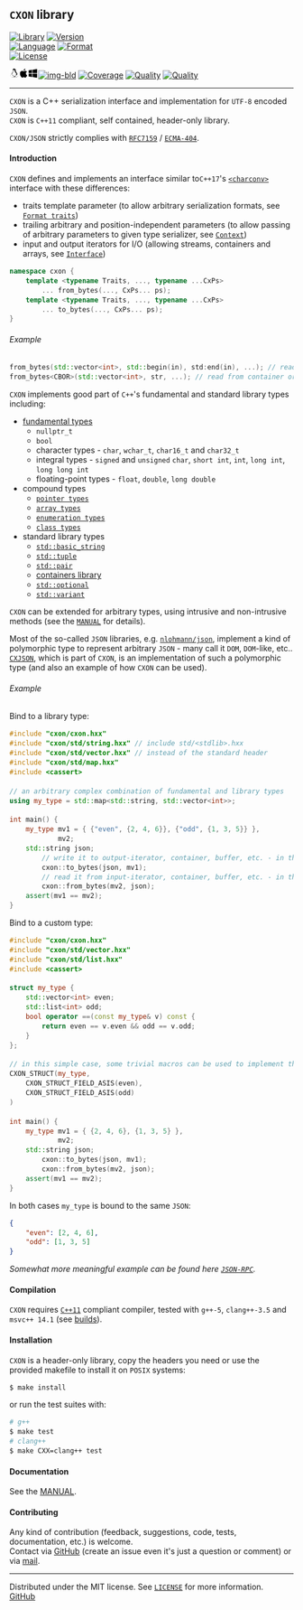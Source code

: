 ## `CXON` library

[![Library][img-lib]](https://github.com/oknenavin/cxon)
[![Version][img-ver]](https://github.com/oknenavin/cxon/releases)  
[![Language][img-lng]](https://isocpp.org/wiki/faq/cpp11)
[![Format][img-fmt]](http://json.org)  
[![License][img-lic]](LICENSE)

[![Build][img-lnx]![img-osx]![img-win]![img-bld]](https://travis-ci.org/oknenavin/cxon)
[![Coverage][img-cov]](https://codecov.io/gh/oknenavin/cxon)
[![Quality][img-cod]](https://www.codacy.com/app/oknenavin/cxon?utm_source=github.com&amp;utm_medium=referral&amp;utm_content=oknenavin/cxon&amp;utm_campaign=Badge_Grade)
[![Quality][img-lgtm-qual]](https://lgtm.com/projects/g/oknenavin/cxon/context:cpp)
<!--[![Alerts][img-lgtm-alrt]](https://lgtm.com/projects/g/oknenavin/cxon/alerts/)-->

--------------------------------------------------------------------------------


`CXON` is a C++ serialization interface and implementation for `UTF-8` encoded `JSON`.  
`CXON` is `C++11` compliant, self contained, header-only library.  

`CXON/JSON` strictly complies with [`RFC7159`][RFC7159] / [`ECMA-404`][ECMA-404].

#### Introduction

`CXON` defines and implements an interface similar to`C++17`'s [`<charconv>`][cpp-charconv]
interface with these differences:

- traits template parameter (to allow arbitrary serialization formats, see
  [`Format traits`](src/cxon/README.md#format-traits))
- trailing arbitrary and position-independent parameters (to allow passing of arbitrary
  parameters to given type serializer, see [`Context`](src/cxon/README.md#context))
- input and output iterators for I/O (allowing streams, containers and arrays,
  see [`Interface`](src/cxon/README.md#interface))

```c++
namespace cxon {
    template <typename Traits, ..., typename ...CxPs>
        ... from_bytes(..., CxPs... ps);
    template <typename Traits, ..., typename ...CxPs>
        ... to_bytes(..., CxPs... ps);
}
```

###### Example

``` c++
from_bytes(std::vector<int>, std::begin(in), std:end(in), ...); // read from itratoror (default format `JSON`)
from_bytes<CBOR>(std::vector<int>, str, ...); // read from container or array (format `CBOR`)
```

`CXON` implements good part of `C++`'s fundamental and standard library types including:

- [fundamental types][cpp-fund-types]
    - `nullptr_t`
    - `bool`
    - character types - `char`, `wchar_t`, `char16_t` and `char32_t`
    - integral types - `signed` and `unsigned` `char`, `short int`, `int`, `long int`,
	  `long long int`
    - floating-point types - `float`, `double`, `long double`
- compound types
  - [`pointer types`][cpp-ptr]
  - [`array types`][cpp-arr]
  - [`enumeration types`][cpp-enum]
  - [`class types`][cpp-class]
- standard library types
    - [`std::basic_string`][cpp-bstr]
    - [`std::tuple`][cpp-tuple]
    - [`std::pair`][cpp-pair]
    - [containers library][cpp-container]
    - [`std::optional`][cpp-opt]
    - [`std::variant`][cpp-var]

`CXON` can be extended for arbitrary types, using intrusive and non-intrusive methods
(see the [`MANUAL`](src/cxon/README.md#implementation-bridge) for details).

Most of the so-called `JSON` libraries, e.g. [`nlohmann/json`](https://github.com/nlohmann/json),
implement a kind of polymorphic type to represent arbitrary `JSON` - many call it `DOM`, `DOM`-like, etc..
[`CXJSON`](src/cxon/cxjson/README.md), which is part of `CXON`, is an implementation of such a
polymorphic type (and also an example of how `CXON` can be used).


###### Example

Bind to a library type:

``` c++
#include "cxon/cxon.hxx"
#include "cxon/std/string.hxx" // include std/<stdlib>.hxx
#include "cxon/std/vector.hxx" // instead of the standard header
#include "cxon/std/map.hxx"
#include <cassert>

// an arbitrary complex combination of fundamental and library types
using my_type = std::map<std::string, std::vector<int>>;

int main() {
    my_type mv1 = { {"even", {2, 4, 6}}, {"odd", {1, 3, 5}} },
            mv2;
    std::string json;
        // write it to output-iterator, container, buffer, etc. - in this case, std::string
        cxon::to_bytes(json, mv1);
        // read it from input-iterator, container, buffer, etc. - in this case, std::string
        cxon::from_bytes(mv2, json);
    assert(mv1 == mv2);
}
```

Bind to a custom type:

``` c++
#include "cxon/cxon.hxx"
#include "cxon/std/vector.hxx"
#include "cxon/std/list.hxx"
#include <cassert>

struct my_type {
    std::vector<int> even;
    std::list<int> odd;
    bool operator ==(const my_type& v) const {
        return even == v.even && odd == v.odd;
    }
};

// in this simple case, some trivial macros can be used to implement the type for CXON
CXON_STRUCT(my_type,
    CXON_STRUCT_FIELD_ASIS(even),
    CXON_STRUCT_FIELD_ASIS(odd)
)

int main() {
    my_type mv1 = { {2, 4, 6}, {1, 3, 5} },
            mv2;
    std::string json;
        cxon::to_bytes(json, mv1);
        cxon::from_bytes(mv2, json);
    assert(mv1 == mv2);
}
```

In both cases `my_type` is bound to the same `JSON`:

``` json
{
    "even": [2, 4, 6],
    "odd": [1, 3, 5]
}
```

*Somewhat more meaningful example can be found here [`JSON-RPC`](src/cxon/README.md#example-json-rpc).*

#### Compilation

`CXON` requires [`C++11`][cpp-comp-support] compliant compiler, tested with `g++-5`,
`clang++-3.5` and `msvc++ 14.1` (see [builds](https://travis-ci.org/oknenavin/cxon)).

#### Installation

`CXON` is a header-only library, copy the headers you need or use
the provided makefile to install it on `POSIX` systems:

``` bash
$ make install
```

or run the test suites with:

``` bash
# g++
$ make test
# clang++
$ make CXX=clang++ test
```

#### Documentation

See the [MANUAL](doc/README.md).

#### Contributing

Any kind of contribution (feedback, suggestions, code, tests, documentation, etc.) is welcome.  
Contact via [GitHub][GitHub] (create an issue even it's just a question or comment) or
via [mail](mailto:oknenavin@outlook.com).


-------------------------------------------------------------------------------
Distributed under the MIT license. See [`LICENSE`](LICENSE) for more information.  
[GitHub][GitHub]  


<!-- links -->
[img-lib]: https://img.shields.io/badge/lib-CXON-608060.svg?style=plastic
[img-ver]: https://img.shields.io/github/release/oknenavin/cxon.svg?style=plastic&color=608060
[img-lng]: https://img.shields.io/badge/language-C++11/17-608060.svg?style=plastic&logo=C%2B%2B
[img-fmt]: https://img.shields.io/badge/language-JSON-608060.svg?style=plastic&logo=JSON
[img-lic]: https://img.shields.io/badge/license-MIT-608060.svg?style=plastic
[img-lnx]: .rc/linux.png
[img-osx]: .rc/osx.png
[img-win]: .rc/windows.png
[img-bld]: https://travis-ci.org/oknenavin/cxon.svg?branch=master
[img-cov]: https://codecov.io/gh/oknenavin/cxon/branch/master/graph/badge.svg
[img-cod]: https://api.codacy.com/project/badge/Grade/503ff2e908b745ba9dfeba2b50ec2201
[img-lgtm-qual]: https://img.shields.io/lgtm/grade/cpp/g/oknenavin/cxon.svg?logo=lgtm&logoWidth=18
[img-lgtm-alrt]: https://img.shields.io/lgtm/alerts/g/oknenavin/cxon.svg?logo=lgtm&logoWidth=18
[RFC7159]: https://www.ietf.org/rfc/rfc7159.txt
[ECMA-404]: http://www.ecma-international.org/publications/files/ECMA-ST/ECMA-404.pdf
[GitHub]: https://github.com/oknenavin/cxon
[cpp-charconv]: https://en.cppreference.com/mwiki/index.php?title=cpp/header/charconv&oldid=105120
[cpp-comp-support]: https://en.cppreference.com/mwiki/index.php?title=cpp/compiler_support&oldid=108771
[cpp-fund-types]: https://en.cppreference.com/mwiki/index.php?title=cpp/language/types&oldid=108124
[cpp-ptr]: https://en.cppreference.com/mwiki/index.php?title=cpp/language/pointer&oldid=109738
[cpp-arr]: https://en.cppreference.com/mwiki/index.php?title=cpp/language/array&oldid=111607
[cpp-enum]: https://en.cppreference.com/mwiki/index.php?title=cpp/language/enum&oldid=111809
[cpp-class]: https://en.cppreference.com/mwiki/index.php?title=cpp/language/class&oldid=101735
[cpp-bstr]: https://en.cppreference.com/mwiki/index.php?title=cpp/string/basic_string&oldid=107637
[cpp-tuple]: https://en.cppreference.com/mwiki/index.php?title=cpp/utility/tuple&oldid=108562
[cpp-pair]: https://en.cppreference.com/mwiki/index.php?title=cpp/utility/pair&oldid=92191
[cpp-container]: https://en.cppreference.com/mwiki/index.php?title=cpp/container&oldid=105942
[cpp-opt]: https://en.cppreference.com/mwiki/index.php?title=cpp/utility/optional&oldid=110327
[cpp-var]: https://en.cppreference.com/mwiki/index.php?title=cpp/utility/variant&oldid=109919
